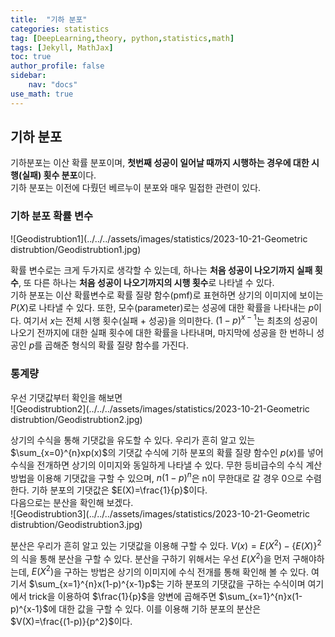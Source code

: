```yaml
---
title:  "기하 분포"
categories: statistics
tag: [DeepLearning,theory, python,statistics,math]
tags: [Jekyll, MathJax]
toc: true
author_profile: false
sidebar:
    nav: "docs"
use_math: true
---
```


## 기하 분포

기하분포는 이산 확률 분포이며, **첫번째 성공이 일어날 때까지 시행하는 경우에 대한 시행(실패) 횟수 분포**이다.   
기하 분포는 이전에 다뤘던 베르누이 분포와 매우 밀접한 관련이 있다. 

### 기하 분포 확률 변수

![Geodistrubtion1](../../../assets/images/statistics/2023-10-21-Geometric distrubtion/Geodistrubtion1.jpg)

확률 변수로는 크게 두가지로 생각할 수 있는데, 하나는 **처음 성공이 나오기까지 실패 횟수**, 또 다른 하나는 **처음 성공이 나오기까지의 시행 횟수**로 나타낼 수 있다.   
기하 분포는 이산 확률변수로 확률 질량 함수(pmf)로 표현하면 상기의 이미지에 보이는 $P(X)$로 나타낼 수 있다. 또한, 모수(parameter)로는 성공에 대한 확률을 나타내는 $p$이다. 여기서 $x$는 전체 시행 횟수(실패 + 성공)을 의미한다. $(1-p)^{x-1}$는 최초의 성공이 나오기 전까지에 대한 실패 횟수에 대한 확률을 나타내며, 마지막에 성공을 한 번하니 성공인 $p$를 곱해준 형식의 확률 질량 함수를 가진다.

### 통계량

우선 기댓값부터 확인을 해보면   
![Geodistrubtion2](../../../assets/images/statistics/2023-10-21-Geometric distrubtion/Geodistrubtion2.jpg)

상기의 수식을 통해 기댓값을 유도할 수 있다. 우리가 흔히 알고 있는 $\sum_{x=0}^{n}xp(x)$의 기댓값 수식에 기하 분포의 확률 질량 함수인 $p(x)$를 넣어 수식을 전개하면 상기의 이미지와 동일하게 나타낼 수 있다. 무한 등비급수의 수식 계산 방법을 이용해 기댓값을 구할 수 있으며, $n(1-p)^n$은 n이 무한대로 갈 경우 0으로 수렴한다. 기하 분포의 기댓값은 $E(X)=\frac{1}{p}$이다.    
다음으로는 분산을 확인해 보겠다.   
![Geodistrubtion3](../../../assets/images/statistics/2023-10-21-Geometric distrubtion/Geodistrubtion3.jpg)

분산은 우리가 흔히 알고 있는 기댓값을 이용해 구할 수 있다. $V(x)=E(X^2) - \{E(X)\}^2$의 식을 통해 분산을 구할 수 있다. 분산을 구하기 위해서는 우선 $E(X^2)$을 먼저 구해야하는데, $E(X^2)$을 구하는 방법은 상기의 이미지에 수식 전개를 통해 확인해 볼 수 있다. 여기서 $\sum_{x=1}^{n}x(1-p)^{x-1}p$는 기하 분포의 기댓값을 구하는 수식이며 여기에서 trick을 이용하여 $\frac{1}{p}$을 양변에 곱해주면 $\sum_{x=1}^{n}x(1-p)^{x-1}$에 대한 값을 구할 수 있다. 이를 이용해 기하 분포의 분산은 $V(X)=\frac{(1-p)}{p^2}$이다.
